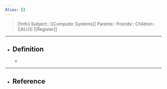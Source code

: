 ```yaml
---
Alias: []
---
```

> [!Info]
> Subject:: [[Computer Systems]]
> Parents:: 
> Friends:: 
> Children:: [[ALU]] [[Register]]
---
- ## Definition
	- 
---
- ## Reference